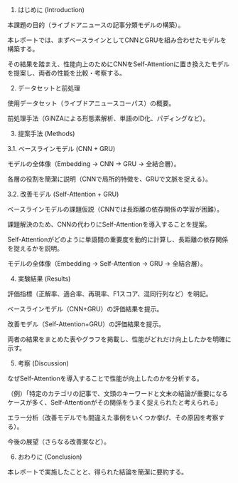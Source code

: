 1. はじめに (Introduction)

本課題の目的（ライブドアニュースの記事分類モデルの構築）。

本レポートでは、まずベースラインとしてCNNとGRUを組み合わせたモデルを構築する。

その結果を踏まえ、性能向上のためにCNNをSelf-Attentionに置き換えたモデルを提案し、両者の性能を比較・考察する。

2. データセットと前処理

使用データセット（ライブドアニュースコーパス）の概要。

前処理手法（GiNZAによる形態素解析、単語のID化、パディングなど）。

3. 提案手法 (Methods)

3.1. ベースラインモデル (CNN + GRU)

モデルの全体像（Embedding → CNN → GRU → 全結合層）。

各層の役割を簡潔に説明（CNNで局所的特徴を、GRUで文脈を捉える）。

3.2. 改善モデル (Self-Attention + GRU)

ベースラインモデルの課題仮説（CNNでは長距離の依存関係の学習が困難）。

課題解決のため、CNNの代わりにSelf-Attentionを導入することを提案。

Self-Attentionがどのように単語間の重要度を動的に計算し、長距離の依存関係を捉えるかを説明。

モデルの全体像（Embedding → Self-Attention → GRU → 全結合層）。

4. 実験結果 (Results)

評価指標（正解率、適合率、再現率、F1スコア、混同行列など）を明記。

ベースラインモデル（CNN+GRU）の評価結果を提示。

改善モデル（Self-Attention+GRU）の評価結果を提示。

両者の結果をまとめた表やグラフを掲載し、性能がどれだけ向上したかを明確に示す。

5. 考察 (Discussion)

なぜSelf-Attentionを導入することで性能が向上したのかを分析する。

（例）「特定のカテゴリの記事で、文頭のキーワードと文末の結論が重要になるケースが多く、Self-Attentionがその関係をうまく捉えられたと考えられる」

エラー分析（改善モデルでも間違えた事例をいくつか挙げ、その原因を考察する）。

今後の展望（さらなる改善案など）。

6. おわりに (Conclusion)

本レポートで実施したことと、得られた結論を簡潔に要約する。